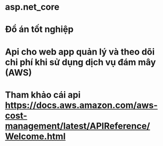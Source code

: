 # asp.net_core
# Đồ án tốt nghiệp
# Api cho web app quản lý và theo dõi chi phí khi sử dụng dịch vụ đám mây (AWS)
# Tham khảo cái api https://docs.aws.amazon.com/aws-cost-management/latest/APIReference/Welcome.html
